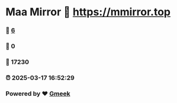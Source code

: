 # Maa Mirror :link: https://mmirror.top 
### :page_facing_up: [6](https://mmirror.top/tag.html) 
### :speech_balloon: 0 
### :hibiscus: 17230 
### :alarm_clock: 2025-03-17 16:52:29 
### Powered by :heart: [Gmeek](https://github.com/Meekdai/Gmeek)
